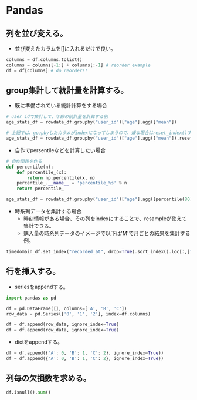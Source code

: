 # Pandas

## 列を並び変える。

- 並び変えたカラムを[]に入れるだけで良い。

```python
columns = df.columns.tolist()
columns = columns[-1:] + columns[:-1] # reorder example
df = df[columns] # do reorder!!
```

## group集計して統計量を計算する。

- 既に準備されている統計計算をする場合

```python
# user_idで集計して、年齢の統計量を計算する例
age_stats_df = rowdata_df.groupby("user_id")["age"].agg(["mean"])

# 上記では、goupbyしたカラムがindexになってしまうので、嫌な場合はreset_index()する。
age_stats_df = rowdata_df.groupby("user_id")["age"].agg(["mean"]).reset_index()
```

- 自作でpersentileなどを計算したい場合

```python
# 自作関数を作る
def percentile(n):
    def percentile_(x):
        return np.percentile(x, n)
    percentile_.__name__ = 'percentile_%s' % n
    return percentile_

age_stats_df = rowdata_df.groupby("user_id")["age"].agg([percentile(80)]).reset_index()
```

- 時系列データを集計する場合
  - 時刻情報がある場合、その列をindexにすることで、resampleが使えて集計できる。
  - 購入量の時系列データのイメージで以下は'M'で月ごとの結果を集計する例。
```python
timedomain_df.set_index("recorded_at", drop=True).sort_index().loc[:,["purchase_count"]].resample('M').agg(['sum', 'mean', "max"])
```

## 行を挿入する。

- seriesをappendする。

```python
import pandas as pd

df = pd.DataFrame([], columns=['A', 'B', 'C'])
row_data = pd.Series(['0', '1', '2'], index=df.columns)

df = df.append(row_data, ignore_index=True)
df = df.append(row_data, ignore_index=True)
```

- dictをappendする。
```python
df = df.append({'A': 0, 'B': 1, 'C': 2}, ignore_index=True))
df = df.append({'A': 0, 'B': 1, 'C': 2}, ignore_index=True))
```

## 列毎の欠損数を求める。

```py
df.isnull().sum()
```